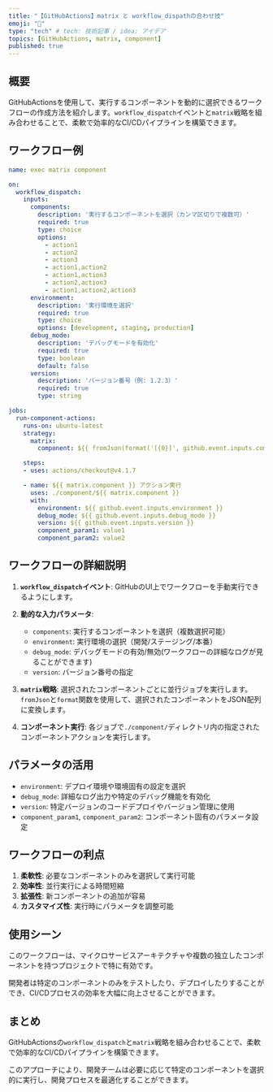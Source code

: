 ```yaml
---
title: "【GitHubActions】matrix と workflow_dispathの合わせ技"
emoji: "🐥"
type: "tech" # tech: 技術記事 / idea: アイデア
topics: [GitHubActions, matrix, component]
published: true
---
```


## 概要

GitHubActionsを使用して、実行するコンポーネントを動的に選択できるワークフローの作成方法を紹介します。`workflow_dispatch`イベントと`matrix`戦略を組み合わせることで、柔軟で効率的なCI/CDパイプラインを構築できます。

## ワークフロー例

```yaml
name: exec matrix component

on:
  workflow_dispatch:
    inputs:
      components:
        description: '実行するコンポーネントを選択（カンマ区切りで複数可）'
        required: true
        type: choice
        options:
          - action1
          - action2
          - action3
          - action1,action2
          - action1,action3
          - action2,action3
          - action1,action2,action3
      environment:
        description: '実行環境を選択'
        required: true
        type: choice
        options: [development, staging, production]
      debug_mode:
        description: 'デバッグモードを有効化'
        required: true
        type: boolean
        default: false
      version:
        description: 'バージョン番号（例: 1.2.3）'
        required: true
        type: string

jobs:
  run-component-actions:
    runs-on: ubuntu-latest
    strategy:
      matrix:
        component: ${{ fromJson(format('[{0}]', github.event.inputs.components)) }}

    steps:
    - uses: actions/checkout@v4.1.7

    - name: ${{ matrix.component }} アクション実行
      uses: ./component/${{ matrix.component }}
      with:
        environment: ${{ github.event.inputs.environment }}
        debug_mode: ${{ github.event.inputs.debug_mode }}
        version: ${{ github.event.inputs.version }}
        component_param1: value1
        component_param2: value2
```

## ワークフローの詳細説明

1. **`workflow_dispatch`イベント**: GitHubのUI上でワークフローを手動実行できるようにします。

2. **動的な入力パラメータ**:
   - `components`: 実行するコンポーネントを選択（複数選択可能）
   - `environment`: 実行環境の選択（開発/ステージング/本番）
   - `debug_mode`: デバッグモードの有効/無効(ワークフローの詳細なログが見ることができます)
   - `version`: バージョン番号の指定

3. **`matrix`戦略**: 選択されたコンポーネントごとに並行ジョブを実行します。`fromJson`と`format`関数を使用して、選択されたコンポーネントをJSON配列に変換します。

4. **コンポーネント実行**: 各ジョブで`./component/`ディレクトリ内の指定されたコンポーネントアクションを実行します。

## パラメータの活用

- `environment`: デプロイ環境や環境固有の設定を選択
- `debug_mode`: 詳細なログ出力や特定のデバッグ機能を有効化
- `version`: 特定バージョンのコードデプロイやバージョン管理に使用
- `component_param1`, `component_param2`: コンポーネント固有のパラメータ設定

## ワークフローの利点

1. **柔軟性**: 必要なコンポーネントのみを選択して実行可能
2. **効率性**: 並行実行による時間短縮
3. **拡張性**: 新コンポーネントの追加が容易
4. **カスタマイズ性**: 実行時にパラメータを調整可能

## 使用シーン

このワークフローは、マイクロサービスアーキテクチャや複数の独立したコンポーネントを持つプロジェクトで特に有効です。

開発者は特定のコンポーネントのみをテストしたり、デプロイしたりすることができ、CI/CDプロセスの効率を大幅に向上させることができます。

## まとめ

GitHubActionsの`workflow_dispatch`と`matrix`戦略を組み合わせることで、柔軟で効率的なCI/CDパイプラインを構築できます。

このアプローチにより、開発チームは必要に応じて特定のコンポーネントを選択的に実行し、開発プロセスを最適化することができます。
